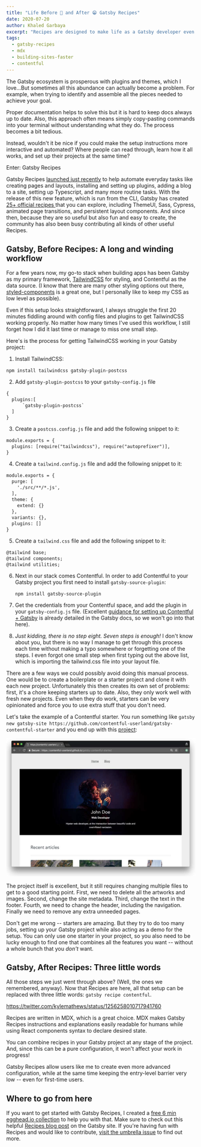 ```yaml
---
title: "Life Before 🤯 and After 😁 Gatsby Recipes"
date: 2020-07-20
author: Khaled Garbaya
excerpt: "Recipes are designed to make life as a Gatsby developer even easier. Here's the receipts: Let's take a look at how setting up a Contentful blog with TailwindCSS on Gatsby goes from seven steps to just one, thanks to Recipes."
tags:
  - gatsby-recipes
  - mdx
  - building-sites-faster
  - contentful
---
```


The Gatsby ecosystem is prosperous with plugins and themes, which I love...But sometimes all this abundance can actually become a problem. For example, when trying to identify and assemble all the pieces needed to achieve your goal.

Proper documentation helps to solve this but it is hard to keep docs always up to date. Also, this approach often means simply copy-pasting commands into your terminal without understanding what they do. The process becomes a bit tedious.

Instead, wouldn't it be nice if you could make the setup instructions more interactive and automated? Where people can read through, learn how it all works, and set up their projects at the same time?

Enter: Gatsby Recipes

Gatsby Recipes [launched just recently](/blog/2020-04-15-announcing-gatsby-recipes/) to help automate everyday tasks like creating pages and layouts, installing and setting up plugins, adding a blog to a site, setting up Typescript, and many more routine tasks. With the release of this new feature, which is run from the CLI, Gatsby has created [25+ official recipes ](https://github.com/gatsbyjs/gatsby/tree/master/packages/gatsby-recipes/recipes)that you can explore, including ThemeUI, Sass, Cypress, animated page transitions, and persistent layout components. And since then, because they are so useful but also fun and easy to create, the community has also been busy contributing all kinds of other useful Recipes.

## Gatsby, Before Recipes: A long and winding workflow

For a few years now, my go-to stack when building apps has been Gatsby as my primary framework, [TailwindCSS](https://tailwindcss.com/) for styling, and Contentful as the data source. (I know that there are many other styling options out there, [styled-components](https://styled-components.com/) is a great one, but I personally like to keep my CSS as low level as possible).

Even if this setup looks straightforward, I always struggle the first 20 minutes fiddling around with config files and plugins to get TailwindCSS working properly. No matter how many times I've used this workflow, I still forget how I did it last time or manage to miss one small step.

Here's is the process for getting TailwindCSS working in your Gatsby project:

1. Install TailwindCSS:

```
npm install tailwindcss gatsby-plugin-postcss
```

2. Add `gatsby-plugin-postcss` to your `gatsby-config.js` file

```
{
  plugins:[
      `gatsby-plugin-postcss`
  ]
}
```

3. Create a `postcss.config.js` file and add the following snippet to it:

```
module.exports = {
  plugins: [require("tailwindcss"), require("autoprefixer")],
}
```

4. Create a `tailwind.config.js` file and add the following snippet to it:

```
module.exports = {
  purge: [
    './src/**/*.js',
  ],
  theme: {
    extend: {}
  },
  variants: {},
  plugins: []
}
```

5. Create a `tailwind.css` file and add the following snippet to it:

```
@tailwind base;
@tailwind components;
@tailwind utilities;
```

6. Next in our stack comes Contentful. In order to add Contentful to your Gatsby project you first need to install `gatsby-source-plugin`:

    ```
    npm install gatsby-source-plugin
    ```

7. Get the credentials from your Contentful space, and add the plugin in your `gatsby-config.js` file. (Excellent [guidance for setting up Contentful + Gatsby](https://www.gatsbyjs.com/guides/contentful/) is already detailed in the Gatsby docs, so we won't go into that here).

8. _Just kidding, there is no step eight. Seven steps is enough!_ I don't know about you, but there is no way I manage to get through this process each time without making a typo somewhere or forgetting one of the steps. I even forgot one small step when first typing out the above list, which is importing the tailwind.css file into your layout file.

There are a few ways we could possibly avoid doing this manual process. One would be to create a boilerplate or a starter project and clone it with each new project. Unfortunately this then creates its own set of problems: first, it's a chore keeping starters up to date. Also, they only work well with fresh new projects. Even when they do work, starters can be very opinionated and force you to use extra stuff that you don't need.

Let's take the example of a Contentful starter. You run something like `gatsby new gatsby-site https://github.com/contentful-userland/gatsby-contentful-starter` and you end up with this [project](https://contentful-userland.github.io/gatsby-contentful-starter/):

![landing page for sample site made with the Gatsby Contentful starter](./Gatsby-Contentful-starter.png)

The project itself is excellent, but it still requires changing multiple files to get to a good starting point. First, we need to delete all the artworks and images. Second, change the site metadata. Third, change the text in the footer. Fourth, we need to change the header, including the navigation. Finally we need to remove any extra unneeded pages.

Don't get me wrong -- starters are amazing. But they try to do too many jobs, setting up your Gatsby project while also acting as a demo for the setup. You can only use one starter in your project, so you also need to be lucky enough to find one that combines all the features you want -- without a whole bunch that you _don't_ want.

## Gatsby, After Recipes: Three little words

All those steps we just went through above? (Well, the ones we remembered, anyway). Now that Recipes are here, all that setup can be replaced with three little words: `gatsby recipe contentful`.

https://twitter.com/kylemathews/status/1256258010717941760

Recipes are written in MDX, which is a great choice. MDX makes Gatsby Recipes instructions and explanations easily readable for humans while using React components syntax to declare desired state.

You can combine recipes in your Gatsby project at any stage of the project. And, since this can be a pure configuration, it won't affect your work in progress!

Gatsby Recipes allow users like me to create even more advanced configuration, while at the same time keeping the entry-level barrier very low -- even for first-time users.

## Where to go from here

If you want to get started with Gatsby Recipes, I created a [free 6 min egghead.io collection](https://egghead.io/playlists/getting-started-with-gatsbyjs-recipes-c79a) to help you with that. Make sure to check out this helpful [Recipes blog post](/blog/2020-05-21-gatsby-recipes/) on the Gatsby site. If you're having fun with Recipes and would like to contribute, [visit the umbrella issue](https://github.com/gatsbyjs/gatsby/issues/22991) to find out more.

